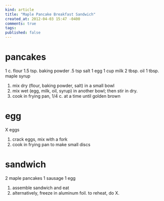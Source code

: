 ```yaml
---
kind: article
title: "Maple Pancake Breakfast Sandwich"
created_at: 2012-04-03 15:47 -0400
comments: true
tags:
published: false
---
```


# pancakes

1 c. flour
1.5 tsp. baking powder
.5 tsp salt
1 egg
1 cup milk
2 tbsp. oil
1 tbsp. maple syrup

1. mix dry (flour, baking powder, salt) in a small bowl
2. mix wet (egg, milk, oil, syrup) in another bowl; then stir in dry.
3. cook in frying pan, 1/4 c. at a time until golden brown

# egg

X eggs

1. crack eggs, mix with a fork
2. cook in frying pan to make small discs

# sandwich

2 maple pancakes
1 sausage
1 egg

1. assemble sandwich and eat
2. alternatively, freeze in aluminum foil. to reheat, do X.

